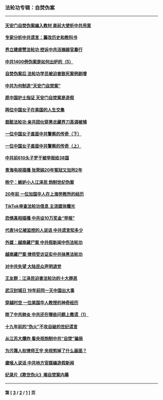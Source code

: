 ### 法轮功专辑：自焚伪案
---
#### [天安门自焚伪案编入教材 美前大使析中共用意](../../pages/nf5562/n13791932.md?08020430) 
#### [专家分析中共谎言：纂改历史和教科书](../../pages/nf5562/n13781542.md?08020430) 
#### [界立建盛赞法轮功 控诉中共活摘器官暴行](../../pages/nf5562/n13781971.md?08020430) 
#### [中共1400例伪案是如何出炉的（5）](../../pages/nf5562/n13226831.md?08020430) 
#### [自焚伪案后 法轮功学员被迫害致死案例剧增](../../pages/nf5562/n13190600.md?08020430) 
#### [中共为何制造“天安门自焚案”](../../pages/nf5562/n13183270.md?08020430) 
#### [原中国护士指证 天安门自焚案是造假](../../pages/nf5562/n13172289.md?08020430) 
#### [两位中国女子在美国的人生交集](../../pages/nf5562/n13156138.md?08020430) 
#### [栽赃法轮功 亲共团伙穿黑衣藏界刀高调被捕](../../pages/nf5562/n13073780.md?08020430) 
#### [一位中国女子直面中共警察的传奇（下）](../../pages/nf5562/n12989706.md?08020430) 
#### [一位中国女子直面中共警察的传奇（上）](../../pages/nf5562/n12985072.md?08020430) 
#### [中共前610头子罗干被举报给38国](../../pages/nf5562/n12975419.md?08020430) 
#### [青海电视插播 张荣娟20年冤狱又加刑2年](../../pages/nf5562/n12738166.md?08020430) 
#### [杨宁：嫉妒小人江泽民 炮制世纪伪案](../../pages/nf5562/n12724108.md?08020430) 
#### [20年前 一位加国华人在上海劳教所的经历](../../pages/nf5562/n12707932.md?08020430) 
#### [TikTok审查法轮功信息 主流媒体曝光](../../pages/nf5562/n12362336.md?08020430) 
#### [恐惧真相插播 中共设10万奖金“举报”](../../pages/nf5562/n12306396.md?08020430) 
#### [代表14亿被监控的人说话 中共谎言知多少](../../pages/nf5562/n12297484.md?08020430) 
#### [外媒：越南藏尸案 中共假新闻中伤法轮功](../../pages/nf5562/n12264411.md?08020430) 
#### [越南藏尸案 律师受访证实中共抹黑法轮功](../../pages/nf5562/n12261878.md?08020430) 
#### [对中共失望 大陆民众声明退党](../../pages/nf5562/n12187315.md?08020430) 
#### [王友群：江泽民迫害法轮功的十大罪恶](../../pages/nf5562/n12169074.md?08020430) 
#### [武汉封城日 19年前同一天中国出大事](../../pages/nf5562/n12150901.md?08020430) 
#### [穿越时空  一位美国华人教授的神奇经历](../../pages/nf5562/n12097460.md?08020430) 
#### [除了中共肺炎 中共还在哪些问题上撒谎（1）](../../pages/nf5562/n11955770.md?08020430) 
#### [十九年前的“伪火”不攻自破的世纪谎言](../../pages/nf5562/n11813238.md?08020430) 
#### [从江苏大爆炸 看央视炮制中共“自焚”骗局](../../pages/nf5562/n11140275.md?08020430) 
#### [为污蔑人权律师王宇 央视剪掉了什么画面？](../../pages/nf5562/n11130142.md?08020430) 
#### [聋哑人说话 中共地方官媒编造假新闻](../../pages/nf5562/n11006067.md?08020430) 
#### [纪录片《欺世伪火》揭自焚案内幕](../../pages/nf5562/n11002664.md?08020430) 

---
#### 第 [ [3](./3.md?08020430) / [2](./2.md?08020430) / [1](./1.md?08020430) ] 页
